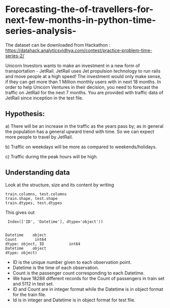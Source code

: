 # Forecasting-the-of-travellers-for-next-few-months-in-python-time-series-analysis-
The dataset can be downloaded from Hackathon : https://datahack.analyticsvidhya.com/contest/practice-problem-time-series-2/


Unicorn Investors wants to make an investment in a new form of transportation - JetRail. 
JetRail uses Jet propulsion technology to run rails and move people at a high speed! 
The investment would only make sense, if they can get more than 1 Million monthly users with in next 18 months. 
In order to help Unicorn Ventures in their decision, you need to forecast the traffic on JetRail for the next 7 months. 
You are provided with traffic data of JetRail since inception in the test file.

## Hypothesis:
a) There will be an increase in the traffic as the years pass by; as in general the population has a general upward trend with time.
So we can expect more people to travel by JetRail. 

b) Traffic on weekdays will be more as compared to weekends/holidays.

c) Traffic during the peak hours will be high.


## Understanding data

Look at the structure, size and its content by writing
~~~
train.columns, test.columns
train.shape, test.shape
train.dtypes, test.dtypes
~~~


This gives out

```(Index(['ID', 'Datetime', 'Count'], dtype='object'),
 Index(['ID', 'Datetime'], dtype='object'))
 ```
 ```((18288, 3), (5112, 2))
 ```
 ```(ID           int64
 Datetime    object
 Count        int64
 dtype: object, ID           int64
 Datetime    object
 dtype: object)
 ```
- ID is the unique number given to each observation point.
- Datetime is the time of each observation.
- Count is the passenger count corresponding to each Datetime.
- We have 18288 different records for the Count of passengers in train set and 5112 in test set.
- ID and Count are in integer format while the Datetime is in object format for the train file.
- Id is in integer and Datetime is in object format for test file.

